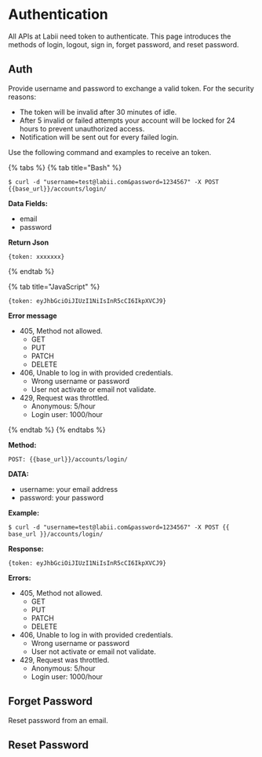 # Authentication

All APIs at Labii need token to authenticate. This page introduces the methods of login, logout, sign in, forget password, and reset password.

## Auth

Provide username and password to exchange a valid token. For the security reasons:
* The token will be invalid after 30 minutes of idle.
* After 5 invalid or failed attempts your account will be locked for 24 hours to prevent unauthorized access.
* Notification will be sent out for every failed login.

Use the following command and examples to receive an token.



{% tabs %}
{% tab title="Bash" %}
```text
$ curl -d "username=test@labii.com&password=1234567" -X POST {{base_url}}/accounts/login/
```

**Data Fields:**

* email
* password

**Return Json**

```text
{token: xxxxxxx}
```
{% endtab %}

{% tab title="JavaScript" %}
```text
{token: eyJhbGciOiJIUzI1NiIsInR5cCI6IkpXVCJ9}
```

**Error message**

* 405, Method not allowed.
  * GET
  * PUT
  * PATCH
  * DELETE
* 406, Unable to log in with provided credentials.
  * Wrong username or password
  * User not activate or email not validate.
* 429, Request was throttled.
  * Anonymous: 5/hour
  * Login user: 1000/hour

{% endtab %}
{% endtabs %}



**Method:**
```text
POST: {{base_url}}/accounts/login/
```

**DATA:**
* username: your email address
* password: your password

**Example:**
```text
$ curl -d "username=test@labii.com&password=1234567" -X POST {{ base_url }}/accounts/login/
```

**Response:**
```text
{token: eyJhbGciOiJIUzI1NiIsInR5cCI6IkpXVCJ9}
```

**Errors:**
* 405, Method not allowed.
  * GET
  * PUT
  * PATCH
  * DELETE
* 406, Unable to log in with provided credentials.
  * Wrong username or password
  * User not activate or email not validate.
* 429, Request was throttled.
  * Anonymous: 5/hour
  * Login user: 1000/hour

## Forget Password

Reset password from an email.

## Reset Password
